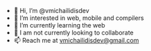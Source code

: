 - 👋 Hi, I’m @vmichailidisdev
- 👀 I’m interested in web, mobile and compilers
- 🌱 I’m currently learning the web
- 💞️ I am not currently looking to collaborate
- 📫 Reach me at vmichailidisdev@gmail.com

<!---
vmichailidisdev/vmichailidisdev is a ✨ special ✨ repository because its `README.md` (this file) appears on your GitHub profile.
You can click the Preview link to take a look at your changes.
--->
